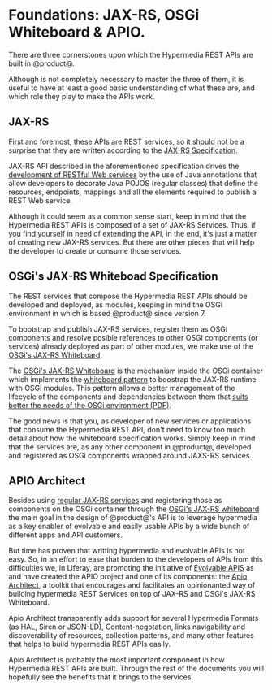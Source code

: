 # Foundations: JAX-RS, OSGi Whiteboard & APIO. [](id=rest-apis-foundations)

There are three cornerstones upon which the Hypermedia REST APIs are built in @product@. 

Although is not completely necessary to master the three of them, it is useful to have at least a good basic understanding of what these are, and which role they play to make the APIs work.

## JAX-RS [](id=jax-rs)
First and foremost, these APIs are REST services, so it should not be a surprise that they are written according to the [JAX-RS Specification](http://download.oracle.com/otndocs/jcp/jaxrs-2_1-final-eval-spec/index.html). 

JAX-RS API described in the aforementioned specification drives the [development of RESTful Web services](https://docs.oracle.com/javaee/7/tutorial/jaxrs.htm) by the use of Java annotations that allow developers to decorate Java POJOS (regular classes) that define the resources, endpoints, mappings and all the elements required to publish a REST Web service.

Although it could seem as a common sense start, keep in mind that the Hypermedia REST APIs is composed of a set of JAX-RS Services. Thus, if you find yourself in need of extending the API, in the end, it's just a matter of creating new JAX-RS services. But there are other pieces that will help the developer to create or consume those services.

## OSGi's JAX-RS Whiteboad Specification [](id=osgi-jaxrs-whiteboard)

The REST services that compose the Hypermedia REST APIs should be developed and deployed, as modules, keeping in mind the OSGi environment in which is based @product@ since version 7.

To bootstrap and publish JAX-RS services, register them as OSGi components and resolve posible references to other OSGi components (or services) already deployed as part of other modules, we make use of the [OSGi's JAX-RS Whiteboard](https://osgi.org/specification/osgi.cmpn/7.0.0/service.jaxrs.html#service.jaxrs.whiteboard).

The [OSGi's JAX-RS Whiteboard](https://osgi.org/specification/osgi.cmpn/7.0.0/service.jaxrs.html#service.jaxrs.whiteboard) is the mechanism inside the OSGi container which implements the [whiteboard pattern](https://en.wikipedia.org/wiki/Whiteboard_Pattern) to boostrap the JAX-RS runtime with OSGi modules. This pattern allows a better management of the lifecycle of the components and dependencies between them that [suits better the needs of the OSGi environment (PDF)](https://www.osgi.org/wp-content/uploads/whiteboard1.pdf).

The good news is that you, as developer of new services or applications that consume the Hypermedia REST API, don't need to know too much detail about how the whiteboard specification works. Simply keep in mind that the services are, as any other component in @product@, developed and registered as OSGi components wrapped around JAXS-RS services.

## APIO Architect [](id=apio-architect)

Besides using [regular JAX-RS services](#jax-rs) and registering those as components on the OSGi container through the [OSGi's JAX-RS whiteboard](#osgi-jaxrs-whiteboard) the main goal in the design of @product@'s API is to leverage hypermedia as a key enabler of evolvable and easily usable APIs by a wide bunch of different apps and API customers.

But time has proven that writting hypermedia and evolvable APIs is not easy. So, in an effort to ease that burden to the developers of APIs from this difficulties we, in Liferay, are promoting the initiative of [Evolvable APIS](https://evolvable-apis.org/) as and have created the APIO project and one of its components: the [Apio Architect](https://github.com/liferay/com-liferay-apio-architect), a toolkit that encourages and facilitates an opinionanted way of building hypermedia REST Services on top of JAX-RS and OSGi's JAX-RS Whiteboard.

Apio Architect transparently adds support for several Hypermedia Formats (as HAL, Siren or JSON-LD), Content-negotation, links navigability and discoverability of resources, collection patterns, and many other features that helps to build hypermedia REST APIs easily.

Apio Architect is probably the most important component in how Hypermedia REST APIs are built. Through the rest of the documents you will hopefully see the benefits that it brings to the services. 

